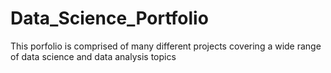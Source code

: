 # Data_Science_Portfolio
This porfolio is comprised of many different projects covering a wide range of data science and data analysis topics
